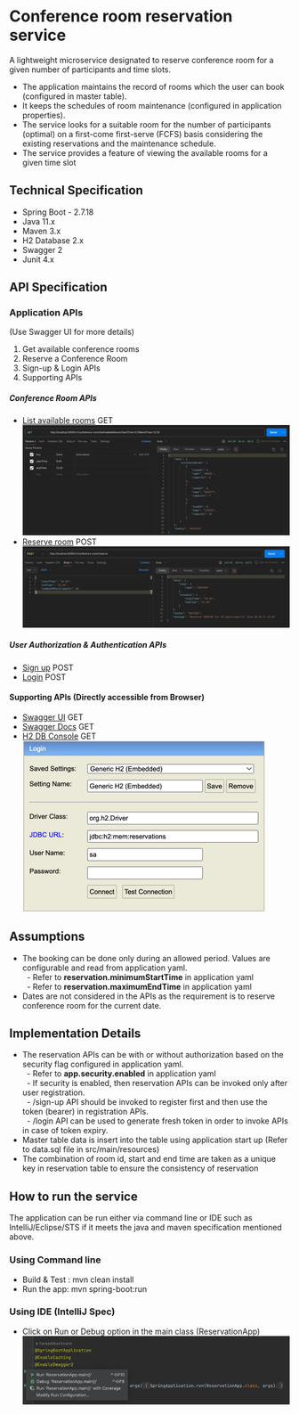 
# Conference room reservation service

A lightweight microservice designated to reserve conference room for a given number of participants and time slots.
- The application maintains the record of rooms which the user can book (configured in master table).
- It keeps the schedules of room maintenance (configured in application properties).
- The service looks for a suitable room for the number of participants (optimal) on a first-come first-serve (FCFS) basis considering
  the existing reservations and the maintenance schedule.
- The service provides a feature of viewing the available rooms for a given time slot

## Technical Specification
- Spring Boot - 2.7.18
- Java 11.x
- Maven 3.x
- H2 Database 2.x
- Swagger 2
- Junit 4.x

## API Specification

### Application APIs
(Use Swagger UI for more details)
1. Get available conference rooms
2. Reserve a Conference Room
3. Sign-up & Login APIs
4. Supporting APIs

##### Conference Room APIs

- [List available rooms](http://localhost:8090/v1/conference-room/listAvailableRooms?startTime=<startTime>&endTime=<endTime>) GET
  ![img_1.png](List_available_rooms.png)
- [Reserve room](http://localhost:8090/v1/conference-room/reserve) POST
  ![img_2.png](Reserve_room.png)

##### User Authorization & Authentication APIs
- [Sign up](http://localhost:8090/v1/auth/sign-up) POST
- [Login](http://localhost:8090/v1/auth/login) POST

#### Supporting APIs (Directly accessible from Browser)
- [Swagger UI](http://localhost:8090/swagger-ui/) GET
- [Swagger Docs](http://localhost:8090/v2/api-docs) GET
- [H2 DB Console](http://localhost:8090/h2-console) GET  
  ![img.png](H2_Connection_console.png)

## Assumptions
- The booking can be done only during an allowed period. Values are configurable and read from application yaml.\
  &nbsp; - Refer to <b>reservation.minimumStartTime</b> in application yaml\
  &nbsp; - Refer to <b>reservation.maximumEndTime</b> in application yaml
- Dates are not considered in the APIs as the requirement is to reserve conference room for the current date.

## Implementation Details
- The reservation APIs can be with or without authorization based on the security flag configured in application yaml.\
  &nbsp; - Refer to <b>app.security.enabled</b> in application yaml\
  &nbsp; - If security is enabled, then reservation APIs can be invoked only after user registration.\
  &nbsp; - /sign-up API should be invoked to register first and then use the token (bearer) in registration APIs.\
  &nbsp; - /login API can be used to generate fresh token in order to invoke APIs in case of token expiry.
- Master table data is insert into the table using application start up (Refer to data.sql file in src/main/resources)
- The combination of room id, start and end time are taken as a unique key in reservation table to ensure the consistency of reservation

## How to run the service
The application can be run either via command line or IDE such as IntelliJ/Eclipse/STS if it meets the java and maven specification mentioned above.
### Using Command line
- Build & Test : mvn clean install
- Run the app: mvn spring-boot:run

### Using IDE (IntelliJ Spec)
- Click on Run or Debug option in the main class (ReservationApp)\
  ![img.png](Run_application.png)

  
